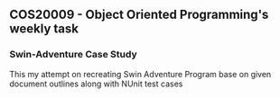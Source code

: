 ## COS20009 - Object Oriented Programming's weekly task
### Swin-Adventure Case Study
This my attempt on recreating Swin Adventure Program base on given document outlines along with NUnit test cases
